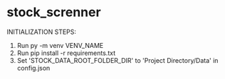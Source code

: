 # stock_screnner
INITIALIZATION STEPS:

1. Run py -m venv VENV_NAME
2. Run pip install -r requirements.txt
3. Set 'STOCK_DATA_ROOT_FOLDER_DIR' to 'Project Directory/Data' in config.json